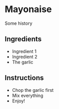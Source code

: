 # Mayonaise

Some history

## Ingredients

- Ingredient 1 
- Ingredient 2
- The garlic

## Instructions

- Chop the garlic first
- Mix everything
- Enjoy!
